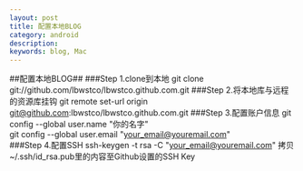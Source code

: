```yaml
---
layout: post
title: 配置本地BLOG
category: android
description: 
keywords: blog, Mac
---
```



##配置本地BLOG##
###Step 1.clone到本地
git clone git://github.com/lbwstco/lbwstco.github.com.git
###Step 2.将本地库与远程的资源库挂钩
git remote set-url origin git@github.com:lbwstco/lbwstco.github.com.git
###Step 3.配置账户信息
git config --global user.name "你的名字"  
git config --global user.email "your_email@youremail.com"  
###Step 4.配置SSH
ssh-keygen -t rsa -C "your_email@youremail.com"
拷贝~/.ssh/id_rsa.pub里的内容至Github设置的SSH Key

